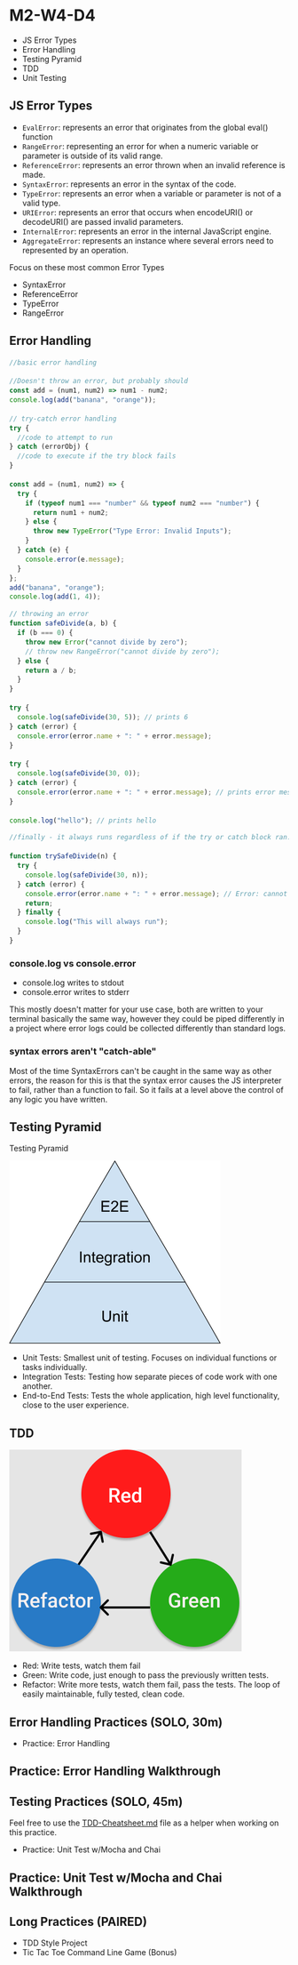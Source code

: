# M2-W4-D4

- JS Error Types
- Error Handling
- Testing Pyramid
- TDD
- Unit Testing

## JS Error Types

- `EvalError`: represents an error that originates from the global eval() function
- `RangeError`: representing an error for when a numeric variable or parameter is outside of its valid range.
- `ReferenceError`: represents an error thrown when an invalid reference is made.
- `SyntaxError`: represents an error in the syntax of the code.
- `TypeError`: represents an error when a variable or parameter is not of a valid type.
- `URIError`: represents an error that occurs when encodeURI() or decodeURI() are passed invalid parameters.
- `InternalError`: represents an error in the internal JavaScript engine.
- `AggregateError`: represents an instance where several errors need to represented by an operation.

Focus on these most common Error Types

- SyntaxError
- ReferenceError
- TypeError
- RangeError

## Error Handling

```js
//basic error handling

//Doesn't throw an error, but probably should
const add = (num1, num2) => num1 - num2;
console.log(add("banana", "orange"));

// try-catch error handling
try {
  //code to attempt to run
} catch (errorObj) {
  //code to execute if the try block fails
}

const add = (num1, num2) => {
  try {
    if (typeof num1 === "number" && typeof num2 === "number") {
      return num1 + num2;
    } else {
      throw new TypeError("Type Error: Invalid Inputs");
    }
  } catch (e) {
    console.error(e.message);
  }
};
add("banana", "orange");
console.log(add(1, 4));
```

```js
// throwing an error
function safeDivide(a, b) {
  if (b === 0) {
    throw new Error("cannot divide by zero");
    // throw new RangeError("cannot divide by zero");
  } else {
    return a / b;
  }
}

try {
  console.log(safeDivide(30, 5)); // prints 6
} catch (error) {
  console.error(error.name + ": " + error.message);
}

try {
  console.log(safeDivide(30, 0));
} catch (error) {
  console.error(error.name + ": " + error.message); // prints error message
}

console.log("hello"); // prints hello
```

```js
//finally - it always runs regardless of if the try or catch block ran.

function trySafeDivide(n) {
  try {
    console.log(safeDivide(30, n));
  } catch (error) {
    console.error(error.name + ": " + error.message); // Error: cannot divide by zero
    return;
  } finally {
    console.log("This will always run");
  }
}
```

### console.log vs console.error

- console.log writes to stdout
- console.error writes to stderr

This mostly doesn't matter for your use case, both are written to your terminal basically the same way, however they could be piped differently in a project where error logs could be collected differently than standard logs.

### syntax errors aren't "catch-able"

Most of the time SyntaxErrors can't be caught in the same way as other errors, the reason for this is that the syntax error causes the JS interpreter to fail, rather than a function to fail. So it fails at a level above the control of any logic you have written.

## Testing Pyramid

Testing Pyramid

![testing_pyramid](./testing_pyramid.png)

- Unit Tests: Smallest unit of testing. Focuses on individual functions or tasks
  individually.
- Integration Tests: Testing how separate pieces of code work with one another.
- End-to-End Tests: Tests the whole application, high level functionality, close
  to the user experience.

## TDD

![tdd](./tdd.png)

- Red: Write tests, watch them fail
- Green: Write code, just enough to pass the previously written tests.
- Refactor: Write more tests, watch them fail, pass the tests. The loop of
  easily maintainable, fully tested, clean code.

## Error Handling Practices (SOLO, 30m)

- Practice: Error Handling

## Practice: Error Handling Walkthrough

## Testing Practices (SOLO, 45m)

Feel free to use the [TDD-Cheatsheet.md](./TDD-cheatsheet.md) file as a helper when working on this practice.

- Practice: Unit Test w/Mocha and Chai

## Practice: Unit Test w/Mocha and Chai Walkthrough

## Long Practices (PAIRED)

- TDD Style Project
- Tic Tac Toe Command Line Game (Bonus)
